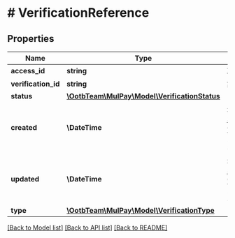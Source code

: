 # # VerificationReference

## Properties

Name | Type | Description | Notes
------------ | ------------- | ------------- | -------------
**access_id** | **string** | 取引ID | [optional]
**verification_id** | **string** | 認証ID | [optional]
**status** | [**\OotbTeam\MulPay\Model\VerificationStatus**](VerificationStatus.md) |  | [optional]
**created** | **\DateTime** | 最終更新日時   [RFC 3339, section 5.6](https://tools.ietf.org/html/rfc3339#section-5.6)で定義された表記   例) 2023-05-30T12:34:56+09:00 | [optional]
**updated** | **\DateTime** | 最終更新日時   [RFC 3339, section 5.6](https://tools.ietf.org/html/rfc3339#section-5.6)で定義された表記   例) 2023-05-30T12:34:56+09:00 | [optional]
**type** | [**\OotbTeam\MulPay\Model\VerificationType**](VerificationType.md) |  | [optional]

[[Back to Model list]](../../README.md#models) [[Back to API list]](../../README.md#endpoints) [[Back to README]](../../README.md)
